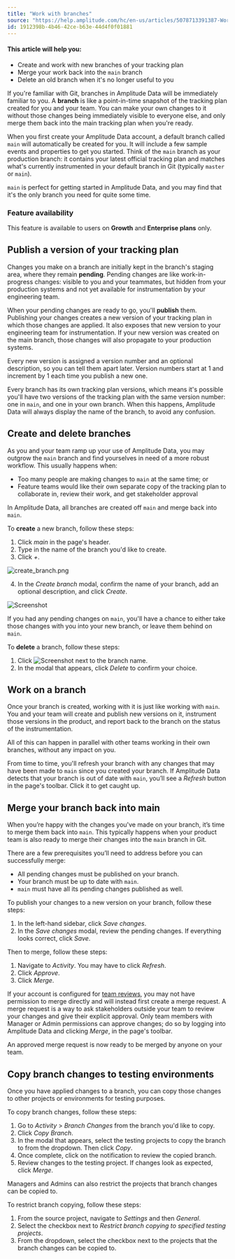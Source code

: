 ```yaml
---
title: "Work with branches"
source: "https://help.amplitude.com/hc/en-us/articles/5078713391387-Work-with-branches"
id: 1912398b-4b46-42ce-b63e-44d4f0f01881
---
```


#### This article will help you:

* Create and work with new branches of your tracking plan
* Merge your work back into the `main` branch
* Delete an old branch when it's no longer useful to you

If you're familiar with Git, branches in Amplitude Data will be immediately familiar to you. A **branch** is like a point-in-time snapshot of the tracking plan created for you and your team. You can make your own changes to it without those changes being immediately visible to everyone else, and only merge them back into the main tracking plan when you're ready.

When you first create your Amplitude Data account, a default branch called `main` will automatically be created for you. It will include a few sample events and properties to get you started. Think of the `main` branch as your production branch: it contains your latest official tracking plan and matches what's currently instrumented in your default branch in Git (typically `master` or `main`).

`main` is perfect for getting started in Amplitude Data, and you may find that it's the only branch you need for quite some time.

### Feature availability

This feature is available to users on **Growth** and **Enterprise plans** only.

## Publish a version of your tracking plan

Changes you make on a branch are initially kept in the branch's staging area, where they remain **pending**. Pending changes are like work-in-progress changes: visible to you and your teammates, but hidden from your production systems and not yet available for instrumentation by your engineering team.

When your pending changes are ready to go, you'll **publish** them. Publishing your changes creates a new version of your tracking plan in which those changes are applied. It also exposes that new version to your engineering team for instrumentation. If your new version was created on the main branch, those changes will also propagate to your production systems.

Every new version is assigned a version number and an optional description, so you can tell them apart later. Version numbers start at 1 and increment by 1 each time you publish a new one.

Every branch has its own tracking plan versions, which means it's possible you'll have two versions of the tracking plan with the same version number: one in `main`, and one in your own branch. When this happens, Amplitude Data will always display the name of the branch, to avoid any confusion.

## Create and delete branches

As you and your team ramp up your use of Amplitude Data, you may outgrow the `main` branch and find yourselves in need of a more robust workflow. This usually happens when:

* Too many people are making changes to `main` at the same time; or
* Feature teams would like their own separate copy of the tracking plan to collaborate in, review their work, and get stakeholder approval

In Amplitude Data, all branches are created off `main` and merge back into `main`.

To **create** a new branch, follow these steps:

1. Click *main* in the page's header.
2. Type in the name of the branch you'd like to create.
3. Click *+*.

![create_branch.png](/docs/output/img/data/create-branch-png.png)

4. In the *Create branch* modal, confirm the name of your branch, add an optional description, and click *Create*.

![Screenshot](/docs/output/img/data/screenshot.png)

If you had any pending changes on `main`, you'll have a chance to either take those changes with you into your new branch, or leave them behind on `main`.

To **delete** a branch, follow these steps:

1. Click ![Screenshot](/docs/output/img/data/screenshot.png) next to the branch name.
2. In the modal that appears, click *Delete* to confirm your choice.

## Work on a branch

Once your branch is created, working with it is just like working with `main`. You and your team will create and publish new versions on it, instrument those versions in the product, and report back to the branch on the status of the instrumentation.

All of this can happen in parallel with other teams working in their own branches, without any impact on you.

From time to time, you'll refresh your branch with any changes that may have been made to `main` since you created your branch. If Amplitude Data detects that your branch is out of date with `main`, you’ll see a *Refresh* button in the page's toolbar. Click it to get caught up.

## Merge your branch back into main

When you’re happy with the changes you've made on your branch, it’s time to merge them back into `main`. This typically happens when your product team is also ready to merge their changes into the `main` branch in Git.

There are a few prerequisites you’ll need to address before you can successfully merge:

* All pending changes must be published on your branch.
* Your branch must be up to date with `main`.
* `main` must have all its pending changes published as well.

To publish your changes to a new version on your branch, follow these steps:

1. In the left-hand sidebar, click *Save changes*.
2. In the *Save changes* modal, review the pending changes. If everything looks correct, click *Save*.

Then to merge, follow these steps:

1. Navigate to *Activity*. You may have to click *Refresh*.
2. Click *Approve*.
3. Click *Merge*.

If your account is configured for [team reviews](/docs/data/amplitude-data-settings), you may not have permission to merge directly and will instead first create a merge request. A merge request is a way to ask stakeholders outside your team to review your changes and give their explicit approval. Only team members with Manager or Admin permissions can approve changes; do so by logging into Amplitude Data and clicking *Merge*, in the page's toolbar.

An approved merge request is now ready to be merged by anyone on your team.

## Copy branch changes to testing environments

Once you have applied changes to a branch, you can copy those changes to other projects or environments for testing purposes.

To copy branch changes, follow these steps:

1. Go to *Activity* > *Branch Changes* from the branch you'd like to copy.
2. Click *Copy Branch*.
3. In the modal that appears, select the testing projects to copy the branch to from the dropdown. Then click *Copy*.
4. Once complete, click on the notification to review the copied branch.
5. Review changes to the testing project. If changes look as expected, click *Merge*.

Managers and Admins can also restrict the projects that branch changes can be copied to.

To restrict branch copying, follow these steps:

1. From the source project, navigate to *Settings* and then *General*.
2. Select the checkbox next to *Restrict branch copying to specified testing projects*.
3. From the dropdown, select the checkbox next to the projects that the branch changes can be copied to.
